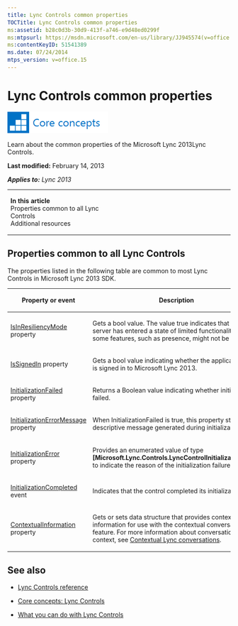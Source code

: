 ```yaml
---
title: Lync Controls common properties
TOCTitle: Lync Controls common properties
ms:assetid: b28c0d3b-30d9-413f-a746-e9d48ed0299f
ms:mtpsurl: https://msdn.microsoft.com/en-us/library/JJ945574(v=office.15)
ms:contentKeyID: 51541389
ms.date: 07/24/2014
mtps_version: v=office.15
---
```


# Lync Controls common properties

![Core concepts](images/JJ933133.mod_icon_CoreConcepts_long(Office.15).png "Core concepts")

Learn about the common properties of the Microsoft Lync 2013Lync Controls.

**Last modified:** February 14, 2013

***Applies to:** Lync 2013*

<table>
<colgroup>
<col style="width: 50%" />
<col style="width: 50%" />
</colgroup>
<tbody>
<tr class="odd">
<td><p><strong>In this article</strong><br />
Properties common to all Lync Controls<br />
Additional resources</p></td>
<td></td>
</tr>
</tbody>
</table>

## Properties common to all Lync Controls

The properties listed in the following table are common to most Lync Controls in Microsoft Lync 2013 SDK.

<table>
<colgroup>
<col style="width: 50%" />
<col style="width: 50%" />
</colgroup>
<thead>
<tr class="header">
<th><p>Property or event</p></th>
<th><p>Description</p></th>
</tr>
</thead>
<tbody>
<tr class="odd">
<td><p><a href="https://msdn.microsoft.com/en-us/library/hh363627(v=office.15)">IsInResiliencyMode</a> property</p></td>
<td><p>Gets a bool value. The value true indicates that the server has entered a state of limited functionality and some features, such as presence, might not be available.</p></td>
</tr>
<tr class="even">
<td><p><a href="https://msdn.microsoft.com/en-us/library/hh346560(v=office.15)">IsSignedIn</a> property</p></td>
<td><p>Gets a bool value indicating whether the application user is signed in to Microsoft Lync 2013.</p></td>
</tr>
<tr class="odd">
<td><p><a href="https://msdn.microsoft.com/en-us/library/hh345993(v=office.15)">InitializationFailed</a> property</p></td>
<td><p>Returns a Boolean value indicating whether initialization failed.</p></td>
</tr>
<tr class="even">
<td><p><a href="https://msdn.microsoft.com/en-us/library/hh379615(v=office.15)">InitializationErrorMessage</a> property</p></td>
<td><p>When InitializationFailed is true, this property stores a descriptive message generated during initialization.</p></td>
</tr>
<tr class="odd">
<td><p><a href="https://msdn.microsoft.com/en-us/library/hh379166(v=office.15)">InitializationError</a> property</p></td>
<td><p>Provides an enumerated value of type <strong>[Microsoft.Lync.Controls.LyncControlInitializationError]</strong> to indicate the reason of the initialization failure.</p></td>
</tr>
<tr class="even">
<td><p><a href="https://msdn.microsoft.com/en-us/library/hh363994(v=office.15)">InitializationCompleted</a> event</p></td>
<td><p>Indicates that the control completed its initialization.</p></td>
</tr>
<tr class="odd">
<td><p><a href="https://msdn.microsoft.com/en-us/library/hh363342(v=office.15)">ContextualInformation</a> property</p></td>
<td><p>Gets or sets data structure that provides contextual information for use with the contextual conversation feature. For more information about conversation context, see <a href="contextual-lync-conversations.md">Contextual Lync conversations</a>.</p></td>
</tr>
</tbody>
</table>

## See also

  - [Lync Controls reference](lync-controls-reference.md)

  - [Core concepts: Lync Controls](core-concepts-lync-controls.md)

  - [What you can do with Lync Controls](what-you-can-do-with-lync-controls.md)

